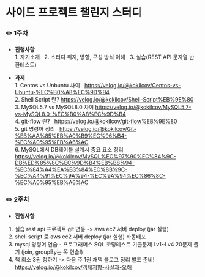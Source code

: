 # 사이드 프로젝트 챌린지 스터디

###  ✏️ 1주차
- **진행사항**
  <br> 1. 자기소개 &nbsp; 2. 스터디 취지, 방향, 구성 방식 이해 &nbsp; 3. 실습(REST API 문자열 반환테스트)

- **과제**
  <br> 1. Centos vs Unbuntu 차이 &nbsp; https://velog.io/@kokilcov/Centos-vs-Ubuntu-%EC%B0%A8%EC%9D%B4
  <br> 2. Shell Script 란? https://velog.io/@kokilcov/Shell-Script%EB%9E%80
  <br> 3. MySQL5.7 vs MySQL8.0 차이 https://velog.io/@kokilcov/MySQL5.7-vs-MySQL8.0-%EC%B0%A8%EC%9D%B4
  <br> 4. git-flow 란? &nbsp; https://velog.io/@kokilcov/git-flow%EB%9E%80
  <br> 5. git 명령어 정리 &nbsp; https://velog.io/@kokilcov/Git-%EB%AA%85%EB%A0%B9%EC%96%B4-%EC%A0%95%EB%A6%AC
  <br> 6. MySQL에서 DB테이블 설계시 중요 요소 정리 https://velog.io/@kokilcov/MySQL%EC%97%90%EC%84%9C-DB%ED%85%8C%EC%9D%B4%EB%B8%94-%EC%84%A4%EA%B3%84%EC%8B%9C-%EC%A4%91%EC%9A%94-%EC%9A%94%EC%86%8C-%EC%A0%95%EB%A6%AC

###  ✏️ 2주차
- **진행사항**
1) 실습 rest api 프로젝트 git 연동 -> aws ec2 서버 deploy (jar 실행)
2) shell script 로 aws ec2 서버 deploy (jar 실행) 자동배포
3) mysql 명령어 연습 - 프로그래머스 SQL 코딩테스트 기출문제 Lv1~Lv4 20문제 풀기 (join, groupBy는 꼭 연습!)
4) 책 최소 3권 정하기 -> 다음 주 1권 채택 블로그 정리 발표 준비! https://velog.io/@kokilcov/객체지향-사실과-오해